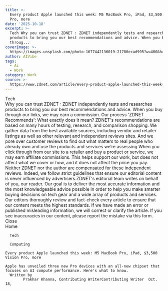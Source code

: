 ```yaml
---
title: >-
  Every product Apple launched this week: M5 MacBook Pro, iPad, $3,500 Vision
  Pro, more
date: '2025-10-18'
excerpt: >-
  Tech Why you can trust ZDNET : ZDNET independently tests and researches
  products to bring you our best recommendations and advice. When you buy
  throug...
coverImage: >-
  https://images.unsplash.com/photo-1677442136019-21780ecad995?w=400&h=200&fit=crop&auto=format
author: AIVibe
tags:
  - Ai
  - Work
category: Work
source: >-
  https://www.zdnet.com/article/every-product-apple-launched-this-week-m5-macbook-pro-ipad-3500-vision-pro-more/
---
```

Tech     
    Why you can trust ZDNET
  : ZDNET independently tests and researches products to bring you our best recommendations and advice. When you buy through our links, we may earn a commission. Our process    'ZDNET Recommends': What exactly does it mean? ZDNET's recommendations are based on many hours of testing, research, and comparison shopping. We gather data from the best available sources, including vendor and retailer listings as well as other relevant and independent reviews sites. And we pore over customer reviews to find out what matters to real people who already own and use the products and services we’re assessing.When you click through from our site to a retailer and buy a product or service, we may earn affiliate commissions. This helps support our work, but does not affect what we cover or how, and it does not affect the price you pay. Neither ZDNET nor the author are compensated for these independent reviews.  Indeed, we follow strict guidelines that ensure our editorial content is never influenced by advertisers.ZDNET's editorial team writes on behalf of you, our reader. Our goal is to deliver the most accurate information and the most knowledgeable advice possible in order to help you make smarter buying decisions on tech gear and a wide array of products and services. Our editors  thoroughly review and fact-check every article to ensure that our content meets the highest standards. If we have made an error or published misleading information, we will correct or clarify the article. If you see inaccuracies in our content, please report the mistake via this form. Close   
      Home
    
      Tech
    
      Computing
       
    Every product Apple launched this week: M5 MacBook Pro, iPad, $3,500 Vision Pro, more
     
    Apple has unveiled three new Pro devices with an all-new chipset that focuses on AI compute performance. Here's what to know.
      Written by 
            Prakhar Khanna, Contributing WriterContributing Writer  Oct. 18, 

